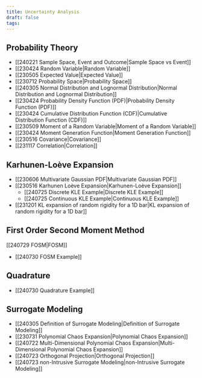 ```yaml
---
title: Uncertainty Analysis
draft: false
tags:
---
```

## Probability Theory
- [[240221 Sample Space, Event and Outcome|Sample Space vs Event]]
- [[230424 Random Variable|Random Variable]]
- [[230505 Expected Value|Expected Value]]
- [[230712 Probability Space|Probability Space]]
- [[240305 Normal Distribution and Lognormal Distribution|Normal Distribution and Lognormal Distribution]]
- [[230424 Probability Density Function (PDF)|Probability Density Function (PDF)]]
- [[230424 Cumulative Distribution Function (CDF)|Cumulative Distribution Function (CDF)]]
- [[230509 Moment of a Random Variable|Moment of a Random Variable]]
- [[230424 Moment Generation Function|Moment Generation Function]]
- [[230516 Covariance|Covariance]]
- [[231117 Correlation|Correlation]]
## Karhunen-Loève Expansion
- [[230606 Multivariate Gaussian PDF|Multivariate Gaussian PDF]]
- [[230516 Karhunen Loève Expansion|Karhunen-Loève Expansion]]
	- [[240725 Discrete KLE Example|Discrete KLE Example]]
	- [[240725 Continuous KLE Example|Continuous KLE Example]]
- [[231201 KL expansion of random rigidity for a 1D bar|KL expansion of random rigidity for a 1D bar]]
## First Order Second Moment Method
[[240729 FOSM|FOSM]]
- [[240730 FOSM Example]]
## Quadrature 
- [[240730 Quadrature Example]]
## Surrogate Modeling 
- [[240305 Definition of Surrogate Modeling|Definition of Surrogate Modeling]]
- [[230731 Polynomial Chaos Expansion|Polynomial Chaos Expansion]]
- [[240722 Multi-Dimensional Polynomial Chaos Expansion|Multi-Dimensional Polynomial Chaos Expansion]]
- [[240723 Orthogonal Projection|Orthogonal Projection]]
- [[240723 non-Intrusive Surrogate Modeling|non-Intrusive Surrogate Modeling]]

